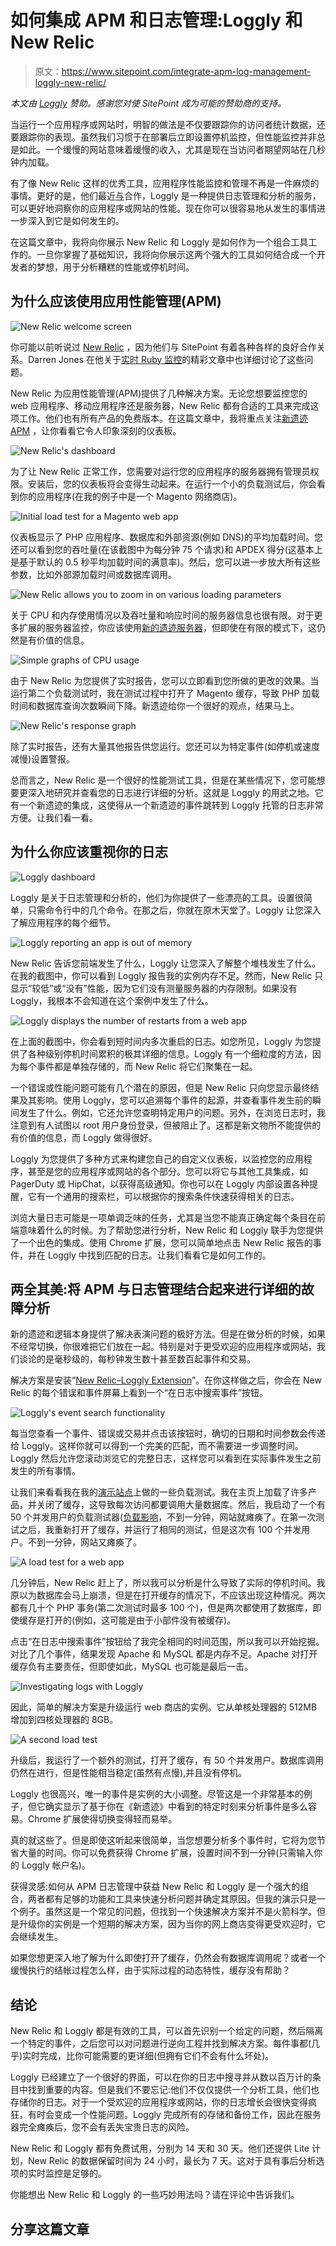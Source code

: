 # 如何集成 APM 和日志管理:Loggly 和 New Relic

> 原文：<https://www.sitepoint.com/integrate-apm-log-management-loggly-new-relic/>

*本文由 [Loggly](https://www.loggly.com/) 赞助。感谢您对使 SitePoint 成为可能的赞助商的支持。*

当运行一个应用程序或网站时，明智的做法是不仅要跟踪你的访问者统计数据，还要跟踪你的表现。虽然我们习惯于在部署后立即设置停机监控，但性能监控并非总是如此。一个缓慢的网站意味着缓慢的收入，尤其是现在当访问者期望网站在几秒钟内加载。

有了像 New Relic 这样的优秀工具，应用程序性能监控和管理不再是一件麻烦的事情。更好的是，他们最近[与](http://blog.newrelic.com/2014/04/15/logglys-new-relic-extension/)合作，Loggly 是一种提供日志管理和分析的服务，可以更好地洞察你的应用程序或网站的性能。现在你可以很容易地从发生的事情进一步深入到它是如何发生的。

在这篇文章中，我将向你展示 New Relic 和 Loggly 是如何作为一个组合工具工作的。一旦你掌握了基础知识，我将向你展示这两个强大的工具如何结合成一个开发者的梦想，用于分析糟糕的性能或停机时间。

## 为什么应该使用应用性能管理(APM)

![New Relic welcome screen](img/4024c52ddc3dc2979b30328496c972f2.png)

你可能以前听说过 [New Relic](http://www.newrelic.com/) ，因为他们与 SitePoint 有着各种各样的良好合作关系。Darren Jones 在他关于[实时 Ruby 监控](https://www.sitepoint.com/new-relic-realtime-ruby-monitoring/)的精彩文章中也详细讨论了这些问题。

New Relic 为应用性能管理(APM)提供了几种解决方案。无论您想要监控您的 web 应用程序、移动应用程序还是服务器，New Relic 都有合适的工具来完成这项工作。他们也有所有产品的免费版本。在这篇文章中，我将重点关注[新遗迹 APM](http://newrelic.com/application-monitoring) ，让你看看它令人印象深刻的仪表板。

![New Relic's dashboard](img/d7ef60547ec7d4d30105313ae844b36c.png)

为了让 New Relic 正常工作，您需要对运行您的应用程序的服务器拥有管理员权限。安装后，您的仪表板将会变得生动起来。在运行一个小的负载测试后，你会看到你的应用程序(在我的例子中是一个 Magento 网络商店)。

![Initial load test for a Magento web app](img/cd97515569dd183fe0a0bc9eda8b85b0.png)

仪表板显示了 PHP 应用程序、数据库和外部资源(例如 DNS)的平均加载时间。您还可以看到您的吞吐量(在该截图中为每分钟 75 个请求)和 APDEX 得分(这基本上是基于默认的 0.5 秒平均加载时间的满意率)。然后，您可以进一步放大所有这些参数，比如外部源加载时间或数据库调用。

![New Relic allows you to zoom in on various loading parameters](img/e93df6d7f9fbf63f6b4f5dbe059cc704.png)

关于 CPU 和内存使用情况以及吞吐量和响应时间的服务器信息也很有限。对于更多扩展的服务器监控，你应该使用[新的遗迹服务器](http://newrelic.com/server-monitoring)，但即使在有限的模式下，这仍然是有价值的信息。

![Simple graphs of CPU usage](img/56f40834f7292a1ebf38f92c66988e26.png)

由于 New Relic 为您提供了实时报告，您可以立即看到您所做的更改的效果。当运行第二个负载测试时，我在测试过程中打开了 Magento 缓存，导致 PHP 加载时间和数据库查询次数瞬间下降。新遗迹给你一个很好的观点，结果马上。

![New Relic's response graph](img/4208301c66797fed25f2915d4f3f857b.png)

除了实时报告，还有大量其他报告供您运行。您还可以为特定事件(如停机或速度减慢)设置警报。

总而言之，New Relic 是一个很好的性能测试工具，但是在某些情况下，您可能想要更深入地研究并查看您的日志进行详细的分析。这就是 Loggly 的用武之地。它有一个新遗迹的集成，这使得从一个新遗迹的事件跳转到 Loggly 托管的日志非常方便。让我们看一看。

## 为什么你应该重视你的日志

![Loggly dashboard](img/dc33f6782ae26c37ffbbfb79fc7d8bc8.png)

Loggly 是关于日志管理和分析的，他们为你提供了一些漂亮的工具。设置很简单，只需命令行中的几个命令。在那之后，你就在原木天堂了。Loggly 让您深入了解应用程序的每个细节。

![Loggly reporting an app is out of memory](img/d62187db3defd6b97e10e88803593dcd.png)

New Relic 告诉您前端发生了什么，Loggly 让您深入了解整个堆栈发生了什么。在我的截图中，你可以看到 Loggly 报告我的实例内存不足。然而，New Relic 只显示“较低”或“没有”性能，因为它们没有测量服务器的内存限制。如果没有 Loggly，我根本不会知道在这个案例中发生了什么。

![Loggly displays the number of restarts from a web app](img/8852e8aaaec5a7b6f13bdb92a1c978b0.png)

在上面的截图中，你会看到短时间内多次重启的日志。如您所见，Loggly 为您提供了各种级别停机时间累积的极其详细的信息。Loggly 有一个细粒度的方法，因为每个事件都是单独存储的，而 New Relic 将它们聚集在一起。

一个错误或性能问题可能有几个潜在的原因，但是 New Relic 只向您显示最终结果及其影响。使用 Loggly，您可以追溯每个事件的起源，并查看事件发生前的瞬间发生了什么。例如，它还允许您查明特定用户的问题。另外，在浏览日志时，我注意到有人试图以 root 用户身份登录，但被阻止了。这都是新文物所不能提供的有价值的信息，而 Loggly 做得很好。

Loggly 为您提供了多种方式来构建您自己的自定义仪表板，以监控您的应用程序，甚至是您的应用程序或网站的各个部分。您可以将它与其他工具集成，如 PagerDuty 或 HipChat，以获得高级通知。你也可以在 Loggly 内部设置各种提醒，它有一个通用的搜索栏，可以根据你的搜索条件快速获得相关的日志。

浏览大量日志可能是一项单调乏味的任务，尤其是当您不能真正确定每个条目在前端意味着什么的时候。为了帮助您进行分析，New Relic 和 Loggly 联手为您提供了一个出色的集成。使用 Chrome 扩展，您可以简单地点击 New Relic 报告的事件，并在 Loggly 中找到匹配的日志。让我们看看它是如何工作的。

## 两全其美:将 APM 与日志管理结合起来进行详细的故障分析

新的遗迹和逻辑本身提供了解决表演问题的极好方法。但是在做分析的时候，如果不经常切换，你很难把它们放在一起。特别是对于更受欢迎的应用程序或网站，我们谈论的是毫秒级的，每秒钟发生数十甚至数百起事件和交易。

解决方案是安装“[New Relic–Loggly Extension](https://chrome.google.com/webstore/detail/new-relic-loggly-extensio/locgdocadipenhijhbfcfaegbfhgdbbi)”。在你这样做之后，你会在 New Relic 的每个错误和事件屏幕上看到一个“在日志中搜索事件”按钮。

![Loggly's event search functionality](img/8860baa5eb432b632d12a7eea461fc35.png)

每当您查看一个事件、错误或交易并点击该按钮时，确切的日期和时间参数会传递给 Loggly。这样你就可以得到一个完美的匹配，而不需要进一步调整时间。Loggly 然后允许您滚动浏览它的完整日志，这样您可以看到在实际事件发生之前发生的所有事情。

让我们来看看我在我的[演示站点](http://www.warmovies.guru/)上做的一些负载测试。我在主页上加载了许多产品，并关闭了缓存，这导致每次访问都要调用大量数据库。然后，我启动了一个有 50 个并发用户的负载测试器([负载影响](http://www.loadimpact.com/)，不到一分钟，网站就瘫痪了。在第一次测试之后，我重新打开了缓存，并运行了相同的测试，但是这次有 100 个并发用户。不到一分钟，网站又瘫痪了。

![A load test for a web app](img/93e8762d4a03aa0e16cc654b8a3a0e0a.png)

几分钟后，New Relic 赶上了，所以我可以分析是什么导致了实际的停机时间。我原以为数据库会马上崩溃，但是在打开缓存的情况下，不应该出现这种情况。两次都有几十个 PHP 事务(第二次测试时最多 100 个)，但是两次都使用了数据库，即使缓存是打开的(例如，这可能是由于小部件没有被缓存)。

点击“在日志中搜索事件”按钮给了我完全相同的时间范围，所以我可以开始挖掘。对比了几个事件，结果发现 Apache 和 MySQL 都是内存不足。Apache 对打开缓存负有主要责任，但即使如此，MySQL 也可能是最后一击。

![Investigating logs with Loggly](img/29aa50e50d138eea99ef46eae96ee151.png)

因此，简单的解决方案是升级运行 web 商店的实例。它从单核处理器的 512MB 增加到四核处理器的 8GB。

![A second load test](img/abb8eaba89dc175028527792e1144cb8.png)

升级后，我运行了一个额外的测试，打开了缓存，有 50 个并发用户。数据库调用仍然在进行，但是性能相当稳定(虽然有点慢),并且没有停机。

Loggly 也很高兴，唯一的事件是实例的大小调整。尽管这是一个非常基本的例子，但它确实显示了基于你在《新遗迹》中看到的特定时刻来分析事件是多么容易。Chrome 扩展使得切换变得轻而易举。

真的就这些了。但是即使这听起来很简单，当您想要分析多个事件时，它将为您节省大量的时间。你可以免费获得 Chrome 扩展，设置时间不到一分钟(只需输入你的 Loggly 帐户名)。

获得灵感:如何从 APM 日志管理中获益
New Relic 和 Loggly 是一个强大的组合，两者都有足够的功能和工具来快速分析问题并确定其原因。但我的演示只是一个例子。虽然这是一个常见的问题，但找到一个快速解决方案并不是火箭科学。但是升级你的实例是一个短期的解决方案，因为当你的网上商店变得更受欢迎时，它会继续发生。

如果您想更深入地了解为什么即使打开了缓存，仍然会有数据库调用呢？或者一个缓慢执行的结帐过程怎么样，由于实际过程的动态特性，缓存没有帮助？

## 结论

New Relic 和 Loggly 都是有效的工具，可以首先识别一个给定的问题，然后隔离一个特定的事件，之后您可以对问题进行逆向工程并找到解决方案。每件事都(几乎)实时完成，比你可能需要的更详细(但拥有它们不会有什么坏处)。

Loggly 已经建立了一个很好的界面，可以在你的日志中搜寻并从数以百万计的条目中找到重要的内容。但是我们不要忘记:他们不仅仅提供一个分析工具，他们也存储你的日志。对于一个受欢迎的应用程序或网站，你的日志增长会很快变得疯狂，有时会变成一个性能问题。Loggly 完成所有的存储和备份工作，因此在服务器完全瘫痪后，您不会有丢失宝贵日志的风险。

New Relic 和 Loggly 都有免费试用，分别为 14 天和 30 天。他们还提供 Lite 计划，New Relic 的数据保留时间为 24 小时，最长为 7 天。这对于具有事后分析选项的实时监控是足够的。

你能想出 New Relic 和 Loggly 的一些巧妙用法吗？请在评论中告诉我们。

## 分享这篇文章